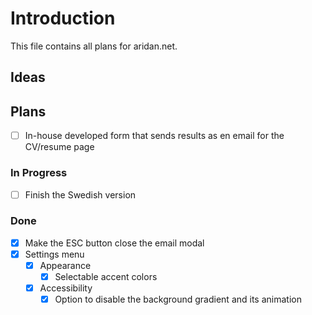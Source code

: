# Introduction 

This file contains all plans for aridan.net.

## Ideas

## Plans

- [ ] In-house developed form that sends results as en email for the CV/resume page

### In Progress

- [ ] Finish the Swedish version

### Done

- [x] Make the ESC button close the email modal  
- [x] Settings menu
  - [x] Appearance   
    - [x] Selectable accent colors
  - [x] Accessibility
    - [x] Option to disable the background gradient and its animation